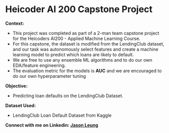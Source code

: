# Heicoder AI 200 Capstone Project
<b>Context:</b>
- This project was completed as part of a 2-man team capstone project for the Heicoders AI200 - Applied Machine Learning Course. 
- For this capstone, the dataset is modified from the LendingClub dataset, and our task was autonomously select features and create a machine learning model to predict which loans are likely to default.
- We are free to use any ensemble ML algorithms and to do our own EDA/feature engineering.
- The evaluation metric for the models is **AUC** and we are encouraged to do our own hyperparameter tuning

<b>Objective:</b>
- Predicting loan defaults on the LendingClub Dataset.

<b>Dataset Used:</b>
- LendingClub Loan Default Dataset from Kaggle

<b>Connect with me on Linkedin: [Jason Leung](https://www.linkedin.com/in/jasonleunghp/)</b>
